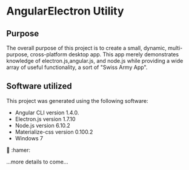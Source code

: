 # AngularElectron Utility

## Purpose

The overall purpose of this project is to create a small, dynamic, multi-purpose, cross-platform desktop app. This app merely demonstrates knowledge of electron.js,angular.js, and node.js while providing a wide array of useful functionality, a sort of "Swiss Army App".

## Software utilized

This project was generated using the following software:
 * Angular CLI version 1.4.0.
 * Electron.js version 1.7.10
 * Node.js version 6.10.2
 * Materialize-css version 0.100.2
 * Windows 7

:wrench:
:hamer:

...more details to come...